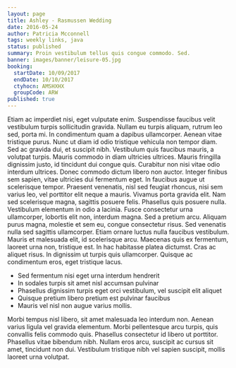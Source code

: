 ```yaml
---
layout: page
title: Ashley - Rasmussen Wedding
date: 2016-05-24
author: Patricia Mcconnell
tags: weekly links, java
status: published
summary: Proin vestibulum tellus quis congue commodo. Sed.
banner: images/banner/leisure-05.jpg
booking:
  startDate: 10/09/2017
  endDate: 10/10/2017
  ctyhocn: AMSHXHX
  groupCode: ARW
published: true
---
```

Etiam ac imperdiet nisi, eget vulputate enim. Suspendisse faucibus velit vestibulum turpis sollicitudin gravida. Nullam eu turpis aliquam, rutrum leo sed, porta mi. In condimentum quam a dapibus ullamcorper. Aenean vitae tristique purus. Nunc ut diam id odio tristique vehicula non tempor diam. Sed ac gravida dui, et suscipit nibh. Vestibulum quis faucibus mauris, a volutpat turpis. Mauris commodo in diam ultricies ultrices. Mauris fringilla dignissim justo, id tincidunt dui congue quis. Curabitur non nisi vitae odio interdum ultrices. Donec commodo dictum libero non auctor. Integer finibus sem sapien, vitae ultricies dui fermentum eget. In faucibus augue ut scelerisque tempor. Praesent venenatis, nisl sed feugiat rhoncus, nisi sem varius leo, vel porttitor elit neque a mauris.
Vivamus porta gravida elit. Nam sed scelerisque magna, sagittis posuere felis. Phasellus quis posuere nulla. Vestibulum elementum in odio a lacinia. Fusce consectetur urna ullamcorper, lobortis elit non, interdum magna. Sed a pretium arcu. Aliquam purus magna, molestie et sem eu, congue consectetur risus. Sed venenatis nulla sed sagittis ullamcorper. Etiam ornare luctus nulla faucibus vestibulum. Mauris et malesuada elit, id scelerisque arcu. Maecenas quis ex fermentum, laoreet urna non, tristique est. In hac habitasse platea dictumst. Cras ac aliquet risus. In dignissim ut turpis quis ullamcorper. Quisque ac condimentum eros, eget tristique lacus.

* Sed fermentum nisi eget urna interdum hendrerit
* In sodales turpis sit amet nisl accumsan pulvinar
* Phasellus dignissim turpis eget orci vestibulum, vel suscipit elit aliquet
* Quisque pretium libero pretium est pulvinar faucibus
* Mauris vel nisl non augue varius mollis.

Morbi tempus nisl libero, sit amet malesuada leo interdum non. Aenean varius ligula vel gravida elementum. Morbi pellentesque arcu turpis, quis convallis felis commodo quis. Phasellus consectetur id libero ut porttitor. Phasellus vitae bibendum nibh. Nullam eros arcu, suscipit ac cursus sit amet, tincidunt non dui. Vestibulum tristique nibh vel sapien suscipit, mollis laoreet urna volutpat.
